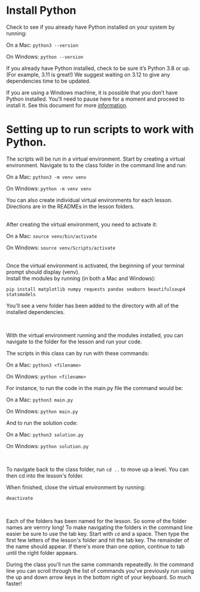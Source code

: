 # Install Python

Check to see if you already have Python installed on your system by running:

On a Mac:
`python3 --version`

On Windows:
`python --version`

If you already have Python installed, check to be sure it’s Python 3.8 or up. (For example, 3.11 is great!) We suggest waiting on 3.12 to give any dependencies time to be updated.

If you are using a Windows machine, it is possible that you don’t have Python installed. You’ll need to pause here for a moment and proceed to install it. See this document for more [information](https://docs.google.com/document/d/14diNu_g6uhouBscRt8zIezolANTRQA6HobKRP4Lgu5Q/copy).

# Setting up to run scripts to work with Python.

The scripts will be run in a virtual environment. Start by creating a virtual environment. Navigate to to the class folder in the command line and run:

On a Mac:
`python3 -m venv venv`

On Windows:
`python -m venv venv`

You can also create individual virtual environments for each lesson. Directions are in the READMEs in the lesson folders.

<br>
After creating the virtual environment, you need to activate it:

On a Mac:
`source venv/bin/activate`

On Windows:
`source venv/Scripts/activate`

<br>
Once the virtual environment is activated, the beginning of your terminal prompt should display (venv).

<br>
Install the modules by running (in both a Mac and Windows):

`pip install matplotlib numpy requests pandas seaborn beautifulsoup4 statsmodels`

You'll see a venv folder has been added to the directory with all of the installed dependencies.

<br>

With the virtual environment running and the modules installed, you can navigate to the folder for the lesson and run your code.

The scripts in this class can by run with these commands:

On a Mac:
`python3 <filename>`

On Windows:
`python <filename>`

For instance, to run the code in the main.py file the command would be:

On a Mac:
`python3 main.py`

On Windows:
`python main.py`

And to run the solution code:

On a Mac:
`python3 solution.py`

On Windows:
`python solution.py`

<br>

To navigate back to the class folder, run `cd ..` to move up a level. You can then cd into the lesson's folder.

When finished, close the virtual environment by running:

`deactivate`

<br>

Each of the folders has been named for the lesson. So some of the folder names are verrrry long! To make navigating the folders in the command line easier be sure to use the tab key. Start with `cd` and a space. Then type the first few letters of the lesson's folder and hit the tab key. The remainder of the name should appear. If there's more than one option, continue to tab until the right folder appears.

During the class you'll run the same commands repeatedly. In the command line you can scroll through the list of commands you've previously run using the up and down arrow keys in the bottom right of your keyboard. So much faster!

<br>
